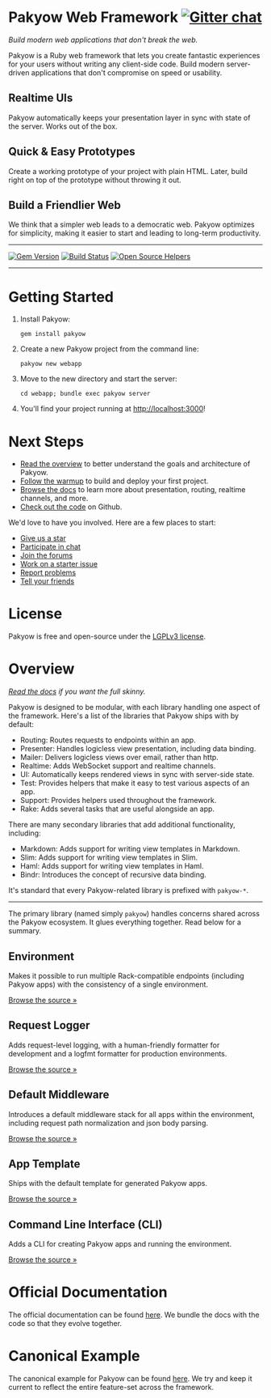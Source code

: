 [gem]: https://rubygems.org/gems/pakyow
[travis]: https://travis-ci.org/pakyow/pakyow

# Pakyow Web Framework [![Gitter chat](https://badges.gitter.im/pakyow/chat.svg)](https://gitter.im/pakyow/chat)
*Build modern web applications that don't break the web.*

Pakyow is a Ruby web framework that lets you create fantastic experiences for your users
without writing any client-side code. Build modern server-driven applications that don't
compromise on speed or usability.

## Realtime UIs

Pakyow automatically keeps your presentation layer in sync with state of the server.
Works out of the box.

## Quick & Easy Prototypes

Create a working prototype of your project with plain HTML. Later, build right on
top of the prototype without throwing it out.

## Build a Friendlier Web

We think that a simpler web leads to a democratic web. Pakyow optimizes for
simplicity, making it easier to start and leading to long-term productivity.

---

[![Gem Version](https://badge.fury.io/rb/pakyow.svg)][gem]
[![Build Status](https://travis-ci.org/pakyow/pakyow.svg?branch=master)][travis]
[![Open Source Helpers](https://www.codetriage.com/pakyow/pakyow/badges/users.svg)](https://www.codetriage.com/pakyow/pakyow)

---

# Getting Started

1. Install Pakyow:

    `gem install pakyow`

2. Create a new Pakyow project from the command line:

    `pakyow new webapp`

3. Move to the new directory and start the server:

    `cd webapp; bundle exec pakyow server`

4. You'll find your project running at [http://localhost:3000](http://localhost:3000)!

# Next Steps

- [Read the overview](https://pakyow.org/docs/overview) to better understand the goals and architecture of Pakyow.
- [Follow the warmup](https://pakyow.org/docs/warmup) to build and deploy your first project.
- [Browse the docs](https://pakyow.org/docs) to learn more about presentation, routing, realtime channels, and more.
- [Check out the code](https://github.com/pakyow/pakyow) on Github.

We'd love to have you involved. Here are a few places to start:

- [Give us a star](https://github.com/pakyow/pakyow)
- [Participate in chat](https://gitter.im/pakyow/chat)
- [Join the forums](http://forums.pakyow.org/)
- [Work on a starter issue](https://github.com/pakyow/pakyow/labels/Starter)
- [Report problems](https://github.com/pakyow/pakyow/issues)
- [Tell your friends](https://twitter.com/share?text=Pakyow,%20build%20modern%20apps%20that%20don%27t%20break%20the%20web&hashtags=pakyow&url=https://pakyow.org)

# License

Pakyow is free and open-source under the [LGPLv3 license](https://choosealicense.com/licenses/lgpl-3.0/).

# Overview

*[Read the docs](https://www.pakyow.org/docs) if you want the full skinny.*

Pakyow is designed to be modular, with each library handling one aspect of the
framework. Here's a list of the libraries that Pakyow ships with by default:

- Routing: Routes requests to endpoints within an app.
- Presenter: Handles logicless view presentation, including data binding.
- Mailer: Delivers logicless views over email, rather than http.
- Realtime: Adds WebSocket support and realtime channels.
- UI: Automatically keeps rendered views in sync with server-side state.
- Test: Provides helpers that make it easy to test various aspects of an app.
- Support: Provides helpers used throughout the framework.
- Rake: Adds several tasks that are useful alongside an app.

There are many secondary libraries that add additional functionality, including:

- Markdown: Adds support for writing view templates in Markdown.
- Slim: Adds support for writing view templates in Slim.
- Haml: Adds support for writing view templates in Haml.
- Bindr: Introduces the concept of recursive data binding.

It's standard that every Pakyow-related library is prefixed with `pakyow-*`.

---

The primary library (named simply `pakyow`) handles concerns shared across the
Pakyow ecosystem. It glues everything together. Read below for a summary.

## Environment

Makes it possible to run multiple Rack-compatible endpoints (including Pakyow
apps) with the consistency of a single environment.

[Browse the source &raquo;](https://github.com/pakyow/pakyow/blob/environment/lib/pakyow/environment.rb)

## Request Logger

Adds request-level logging, with a human-friendly formatter for development and
a logfmt formatter for production environments.

[Browse the source &raquo;](https://github.com/pakyow/pakyow/blob/environment/lib/pakyow/logger/request_logger.rb)

## Default Middleware

Introduces a default middleware stack for all apps within the environment,
including request path normalization and json body parsing.

[Browse the source &raquo;](https://github.com/pakyow/pakyow/blob/environment/lib/pakyow/environment.rb#L145)

## App Template

Ships with the default template for generated Pakyow apps.

[Browse the source &raquo;](https://github.com/pakyow/pakyow/tree/environment/lib/generators/pakyow/app/templates)

## Command Line Interface (CLI)

Adds a CLI for creating Pakyow apps and running the environment.

[Browse the source &raquo;](https://github.com/pakyow/pakyow/blob/environment/lib/pakyow/cli.r://github.com/pakyow/pakyow/blob/environment/lib/pakyow/cli.rb)

# Official Documentation

The official documentation can be found
[here](https://github.com/pakyow/pakyow/tree/environment/docs). We bundle the
docs with the code so that they evolve together.

# Canonical Example

The canonical example for Pakyow can be found
[here](https://github.com/pakyow/pakyow/tree/environment/example). We try and
keep it current to reflect the entire feature-set across the framework.
